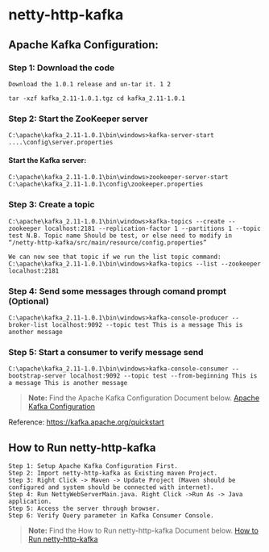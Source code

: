 # netty-http-kafka

## Apache Kafka Configuration:

### Step 1: Download the code
```
Download the 1.0.1 release and un-tar it. 1 2

tar -xzf kafka_2.11-1.0.1.tgz cd kafka_2.11-1.0.1
```
### Step 2: Start the ZooKeeper server
```
C:\apache\kafka_2.11-1.0.1\bin\windows>kafka-server-start ....\config\server.properties
```
#### Start the Kafka server:
```
C:\apache\kafka_2.11-1.0.1\bin\windows>zookeeper-server-start C:\apache\kafka_2.11-1.0.1\config\zookeeper.properties
```
### Step 3: Create a topic
```
C:\apache\kafka_2.11-1.0.1\bin\windows>kafka-topics --create --zookeeper localhost:2181 --replication-factor 1 --partitions 1 --topic test N.B. Topic name Should be test, or else need to modify in “/netty-http-kafka/src/main/resource/config.properties”
```
```
We can now see that topic if we run the list topic command: C:\apache\kafka_2.11-1.0.1\bin\windows>kafka-topics --list --zookeeper localhost:2181
```
### Step 4: Send some messages through comand prompt (Optional)
```
C:\apache\kafka_2.11-1.0.1\bin\windows>kafka-console-producer --broker-list localhost:9092 --topic test This is a message This is another message
```
### Step 5: Start a consumer to verify message send
```
C:\apache\kafka_2.11-1.0.1\bin\windows>kafka-console-consumer --bootstrap-server localhost:9092 --topic test --from-beginning This is a message This is another message
```

> **Note:** Find the Apache Kafka Configuration Document below.
> [Apache Kafka Configuration](https://github.com/suku19/netty-http-kafka/blob/master/Apache%20Kafka%20Configuration.docx)

Reference: https://kafka.apache.org/quickstart

## How to Run netty-http-kafka
```
Step 1: Setup Apache Kafka Configuration First.
Step 2: Import netty-http-kafka as Existing maven Project.
Step 3: Right Click -> Maven -> Update Project (Maven should be configured and system should be connected with internet).
Step 4: Run NettyWebServerMain.java. Right Click ->Run As -> Java application.
Step 5: Access the server through browser.
Step 6: Verify Query parameter in Kafka Consumer Console.
```

> **Note:** Find the How to Run netty-http-kafka Document below.
> [How to Run netty-http-kafka](https://github.com/suku19/netty-http-kafka/blob/master/How%20to%20Run%20netty-http-kafka.docx)
